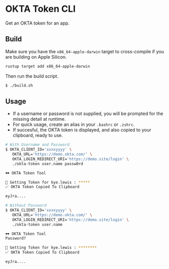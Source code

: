 # OKTA Token CLI
Get an OKTA token for an app.

## Build
Make sure you have the `x86_64-apple-darwin` target to cross-compile if you are building on Apple Silicon.

```bash
rustup target add x86_64-apple-darwin
```

Then run the build script.

```bash
$ ./build.sh
```

## Usage
- If a username or password is not supplied, you will be prompted for the missing detail at runtime.
- For quick usage, create an alias in your `.bashrc` or `.zshrc`.
- If succesful, the OKTA token is displayed, and also copied to your clipboard, ready to use.
```bash
# With Username and Password
$ OKTA_CLIENT_ID='xxxxyyyy' \
   OKTA_URL='https://demo.okta.com/' \
   OKTA_LOGIN_REDIRECT_URI='https://demo.site/login' \
   ./okta-token user.name passw0rd

🕶️ OKTA Token Tool

🔐 Getting Token for kye.lewis : *****
✅ OKTA Token Copied To Clipboard

eyJra....
```

```bash
# Without Password
$ OKTA_CLIENT_ID='xxxxyyyy' \
   OKTA_URL='https://demo.okta.com/' \
   OKTA_LOGIN_REDIRECT_URI='https://demo.site/login' \
   ./okta-token user.name

🕶️ OKTA Token Tool
Password? 

🔐 Getting Token for kye.lewis : ********
✅ OKTA Token Copied To Clipboard

eyJra....
```